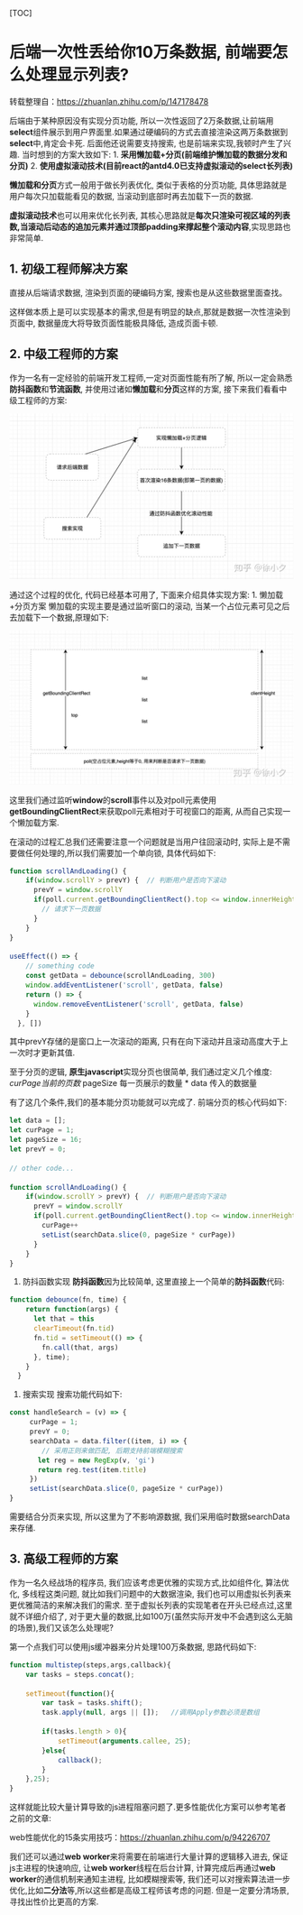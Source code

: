 [TOC]



# 后端一次性丢给你10万条数据, 前端要怎么处理显示列表?

转载整理自：https://zhuanlan.zhihu.com/p/147178478

后端由于某种原因没有实现分页功能, 所以一次性返回了2万条数据,让前端用**select**组件展示到用户界面里.如果通过硬编码的方式去直接渲染这两万条数据到**select**中,肯定会卡死. 后面他还说需要支持搜索, 也是前端来实现,我顿时产生了兴趣. 当时想到的方案大致如下: 1. **采用懒加载+分页(前端维护懒加载的数据分发和分页)** 2. **使用虚拟滚动技术(目前react的antd4.0已支持虚拟滚动的select长列表)**

**懒加载和分页**方式一般用于做长列表优化, 类似于表格的分页功能, 具体思路就是用户每次只加载能看见的数据, 当滚动到底部时再去加载下一页的数据.

**虚拟滚动技术**也可以用来优化长列表, 其核心思路就是**每次只渲染可视区域的列表数,当滚动后动态的追加元素并通过顶部padding来撑起整个滚动内容**,实现思路也非常简单.

## 1. 初级工程师解决方案

直接从后端请求数据, 渲染到页面的硬编码方案, 搜索也是从这些数据里面查找。

这样做本质上是可以实现基本的需求,但是有明显的缺点,那就是数据一次性渲染到页面中, 数据量庞大将导致页面性能极具降低, 造成页面卡顿.

## 2. 中级工程师的方案

作为一名有一定经验的前端开发工程师,一定对页面性能有所了解, 所以一定会熟悉**防抖函数**和**节流函数**, 并使用过诸如**懒加载**和**分页**这样的方案, 接下来我们看看中级工程师的方案:

![](./img/005.jpg)

通过这个过程的优化, 代码已经基本可用了, 下面来介绍具体实现方案: 1. 懒加载+分页方案 懒加载的实现主要是通过监听窗口的滚动, 当某一个占位元素可见之后去加载下一个数据,原理如下:

![](./img/006.jpg)

这里我们通过监听**window**的**scroll**事件以及对poll元素使用**getBoundingClientRect**来获取poll元素相对于可视窗口的距离, 从而自己实现一个懒加载方案.

在滚动的过程汇总我们还需要注意一个问题就是当用户往回滚动时, 实际上是不需要做任何处理的,所以我们需要加一个单向锁, 具体代码如下:

```js
function scrollAndLoading() {
    if(window.scrollY > prevY) {  // 判断用户是否向下滚动
      prevY = window.scrollY
      if(poll.current.getBoundingClientRect().top <= window.innerHeight) {
        // 请求下一页数据
      }
    }
}

useEffect(() => {
    // something code
    const getData = debounce(scrollAndLoading, 300)
    window.addEventListener('scroll', getData, false)
    return () => {
      window.removeEventListener('scroll', getData, false)
    }
  }, [])
```

其中prevY存储的是窗口上一次滚动的距离, 只有在向下滚动并且滚动高度大于上一次时才更新其值.

至于分页的逻辑, **原生javascript**实现分页也很简单, 我们通过定义几个维度: *curPage当前的页数* pageSize 每一页展示的数量 * data 传入的数据量

有了这几个条件,我们的基本能分页功能就可以完成了. 前端分页的核心代码如下:

```js
let data = [];
let curPage = 1;
let pageSize = 16;
let prevY = 0;

// other code...

function scrollAndLoading() {
    if(window.scrollY > prevY) {  // 判断用户是否向下滚动
      prevY = window.scrollY
      if(poll.current.getBoundingClientRect().top <= window.innerHeight) {
        curPage++
        setList(searchData.slice(0, pageSize * curPage))
      }
    }
}
```

1.  防抖函数实现 **防抖函数**因为比较简单, 这里直接上一个简单的**防抖函数**代码:

```js
function debounce(fn, time) {
    return function(args) {
      let that = this
      clearTimeout(fn.tid)
      fn.tid = setTimeout(() => {
        fn.call(that, args)
      }, time);
    }
  }
```

1.  搜索实现 搜索功能代码如下:

```js
const handleSearch = (v) => {
     curPage = 1;
     prevY = 0;
     searchData = data.filter((item, i) => {
        // 采用正则来做匹配, 后期支持前端模糊搜索
       let reg = new RegExp(v, 'gi')
       return reg.test(item.title)
     })
     setList(searchData.slice(0, pageSize * curPage))
}
```

需要结合分页来实现, 所以这里为了不影响源数据, 我们采用临时数据searchData来存储. 



## 3. 高级工程师的方案

作为一名久经战场的程序员, 我们应该考虑更优雅的实现方式,比如组件化, 算法优化, 多线程这类问题, 就比如我们问题中的大数据渲染, 我们也可以用虚拟长列表来更优雅简洁的来解决我们的需求. 至于虚拟长列表的实现笔者在开头已经点过,这里就不详细介绍了, 对于更大量的数据,比如100万(虽然实际开发中不会遇到这么无脑的场景),我们又该怎么处理呢?

第一个点我们可以使用js缓冲器来分片处理100万条数据, 思路代码如下:

```js
function multistep(steps,args,callback){
    var tasks = steps.concat();

    setTimeout(function(){
        var task = tasks.shift();
        task.apply(null, args || []);   //调用Apply参数必须是数组

        if(tasks.length > 0){
            setTimeout(arguments.callee, 25);
        }else{
            callback();
        }
    },25);
}
```

这样就能比较大量计算导致的js进程阻塞问题了.更多性能优化方案可以参考笔者之前的文章:

web性能优化的15条实用技巧：https://zhuanlan.zhihu.com/p/94226707

我们还可以通过**web worker**来将需要在前端进行大量计算的逻辑移入进去, 保证js主进程的快速响应, 让**web worker**线程在后台计算, 计算完成后再通过**web worker**的通信机制来通知主进程, 比如模糊搜索等, 我们还可以对搜索算法进一步优化,比如**二分法**等,所以这些都是高级工程师该考虑的问题. 但是一定要分清场景, 寻找出性价比更高的方案.